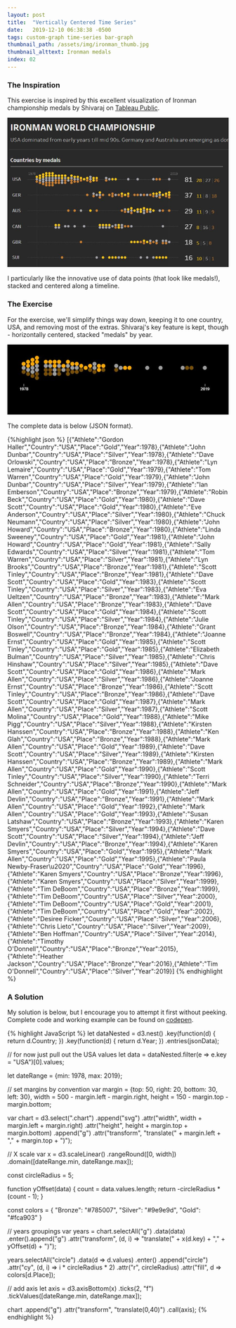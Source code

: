 ```yaml
---
layout: post
title:  "Vertically Centered Time Series"
date:   2019-12-10 06:38:38 -0500
tags: custom-graph time-series bar-graph
thumbnail_path: /assets/img/ironman_thumb.jpg
thumbnail_alttext: Ironman medals
index: 02
---
```

### The Inspiration

This exercise is inspired by this excellent visualization of Ironman championship medals by Shivaraj on [Tableau Public](https://public.tableau.com/en-us/gallery/ironman-world-champions).

![Ironman inspiration](/assets/img/ironman_inspiration.jpg)

I particularly like the innovative use of data points (that look like medals!), stacked and centered along a timeline.

### The Exercise 

For the exercise, we'll simplify things way down, keeping it to one country, USA, and removing most of the extras. Shivaraj's key feature is kept, though - horizontally centered, stacked "medals" by year.

![Ironman solution](/assets/img/ironman_solution.jpg)

The complete data is below (JSON format).

{%highlight json %}
[{"Athlete":"Gordon Haller","Country":"USA","Place":"Gold","Year":1978},{"Athlete":"John Dunbar","Country":"USA","Place":"Silver","Year":1978},{"Athlete":"Dave Orlowski","Country":"USA","Place":"Bronze","Year":1978},{"Athlete":"Lyn Lemaire","Country":"USA","Place":"Gold","Year":1979},{"Athlete":"Tom Warren","Country":"USA","Place":"Gold","Year":1979},{"Athlete":"John Dunbar","Country":"USA","Place":"Silver","Year":1979},{"Athlete":"Ian Emberson","Country":"USA","Place":"Bronze","Year":1979},{"Athlete":"Robin Beck","Country":"USA","Place":"Gold","Year":1980},{"Athlete":"Dave Scott","Country":"USA","Place":"Gold","Year":1980},{"Athlete":"Eve Anderson","Country":"USA","Place":"Silver","Year":1980},{"Athlete":"Chuck Neumann","Country":"USA","Place":"Silver","Year":1980},{"Athlete":"John Howard","Country":"USA","Place":"Bronze","Year":1980},{"Athlete":"Linda Sweeney","Country":"USA","Place":"Gold","Year":1981},{"Athlete":"John Howard","Country":"USA","Place":"Gold","Year":1981},{"Athlete":"Sally Edwards","Country":"USA","Place":"Silver","Year":1981},{"Athlete":"Tom Warren","Country":"USA","Place":"Silver","Year":1981},{"Athlete":"Lyn Brooks","Country":"USA","Place":"Bronze","Year":1981},{"Athlete":"Scott Tinley","Country":"USA","Place":"Bronze","Year":1981},{"Athlete":"Dave Scott","Country":"USA","Place":"Gold","Year":1983},{"Athlete":"Scott Tinley","Country":"USA","Place":"Silver","Year":1983},{"Athlete":"Eva Ueltzen","Country":"USA","Place":"Bronze","Year":1983},{"Athlete":"Mark Allen","Country":"USA","Place":"Bronze","Year":1983},{"Athlete":"Dave Scott","Country":"USA","Place":"Gold","Year":1984},{"Athlete":"Scott Tinley","Country":"USA","Place":"Silver","Year":1984},{"Athlete":"Julie Olson","Country":"USA","Place":"Bronze","Year":1984},{"Athlete":"Grant Boswell","Country":"USA","Place":"Bronze","Year":1984},{"Athlete":"Joanne Ernst","Country":"USA","Place":"Gold","Year":1985},{"Athlete":"Scott Tinley","Country":"USA","Place":"Gold","Year":1985},{"Athlete":"Elizabeth Bulman","Country":"USA","Place":"Silver","Year":1985},{"Athlete":"Chris Hinshaw","Country":"USA","Place":"Silver","Year":1985},{"Athlete":"Dave Scott","Country":"USA","Place":"Gold","Year":1986},{"Athlete":"Mark Allen","Country":"USA","Place":"Silver","Year":1986},{"Athlete":"Joanne Ernst","Country":"USA","Place":"Bronze","Year":1986},{"Athlete":"Scott Tinley","Country":"USA","Place":"Bronze","Year":1986},{"Athlete":"Dave Scott","Country":"USA","Place":"Gold","Year":1987},{"Athlete":"Mark Allen","Country":"USA","Place":"Silver","Year":1987},{"Athlete":"Scott Molina","Country":"USA","Place":"Gold","Year":1988},{"Athlete":"Mike Pigg","Country":"USA","Place":"Silver","Year":1988},{"Athlete":"Kirsten Hanssen","Country":"USA","Place":"Bronze","Year":1988},{"Athlete":"Ken Glah","Country":"USA","Place":"Bronze","Year":1988},{"Athlete":"Mark Allen","Country":"USA","Place":"Gold","Year":1989},{"Athlete":"Dave Scott","Country":"USA","Place":"Silver","Year":1989},{"Athlete":"Kirsten Hanssen","Country":"USA","Place":"Bronze","Year":1989},{"Athlete":"Mark Allen","Country":"USA","Place":"Gold","Year":1990},{"Athlete":"Scott Tinley","Country":"USA","Place":"Silver","Year":1990},{"Athlete":"Terri Schneider","Country":"USA","Place":"Bronze","Year":1990},{"Athlete":"Mark Allen","Country":"USA","Place":"Gold","Year":1991},{"Athlete":"Jeff Devlin","Country":"USA","Place":"Bronze","Year":1991},{"Athlete":"Mark Allen","Country":"USA","Place":"Gold","Year":1992},{"Athlete":"Mark Allen","Country":"USA","Place":"Gold","Year":1993},{"Athlete":"Susan Latshaw","Country":"USA","Place":"Bronze","Year":1993},{"Athlete":"Karen Smyers","Country":"USA","Place":"Silver","Year":1994},{"Athlete":"Dave Scott","Country":"USA","Place":"Silver","Year":1994},{"Athlete":"Jeff Devlin","Country":"USA","Place":"Bronze","Year":1994},{"Athlete":"Karen Smyers","Country":"USA","Place":"Gold","Year":1995},{"Athlete":"Mark Allen","Country":"USA","Place":"Gold","Year":1995},{"Athlete":"Paula Newby-Fraser\\u2020","Country":"USA","Place":"Gold","Year":1996},{"Athlete":"Karen Smyers","Country":"USA","Place":"Bronze","Year":1996},{"Athlete":"Karen Smyers","Country":"USA","Place":"Silver","Year":1999},{"Athlete":"Tim DeBoom","Country":"USA","Place":"Bronze","Year":1999},{"Athlete":"Tim DeBoom","Country":"USA","Place":"Silver","Year":2000},{"Athlete":"Tim DeBoom","Country":"USA","Place":"Gold","Year":2001},{"Athlete":"Tim DeBoom","Country":"USA","Place":"Gold","Year":2002},{"Athlete":"Desiree Ficker","Country":"USA","Place":"Silver","Year":2006},{"Athlete":"Chris Lieto","Country":"USA","Place":"Silver","Year":2009},{"Athlete":"Ben Hoffman","Country":"USA","Place":"Silver","Year":2014},{"Athlete":"Timothy O'Donnell","Country":"USA","Place":"Bronze","Year":2015},{"Athlete":"Heather Jackson","Country":"USA","Place":"Bronze","Year":2016},{"Athlete":"Tim O'Donnell","Country":"USA","Place":"Silver","Year":2019}]
{% endhighlight %}

### A Solution

My solution is below, but I encourage you to attempt it first without peeking. Complete code and working example can be found on [codepen](https://codepen.io/fraziern/pen/pooLGQL).

{% highlight JavaScript %}
let dataNested = d3.nest()
  .key(function(d) { return d.Country; })
  .key(function(d) { return d.Year; })
  .entries(jsonData);

// for now just pull out the USA values
let data = dataNested.filter(e => e.key = "USA")[0].values;

let dateRange = {min: 1978, max: 2019};

// set margins by convention
var margin = {top: 50, right: 20, bottom: 30, left: 30},
    width = 500 - margin.left - margin.right,
    height = 150 - margin.top - margin.bottom;

var chart = d3.select(".chart")
  .append("svg")
    .attr("width", width + margin.left + margin.right)
    .attr("height", height + margin.top + margin.bottom)
  .append("g")
    .attr("transform", "translate(" + margin.left + "," + margin.top + ")");

// X scale
var x = d3.scaleLinear()
    .rangeRound([0, width])
    .domain([dateRange.min, dateRange.max]);

const circleRadius = 5;

function yOffset(data) {
  count = data.values.length;
  return -circleRadius * (count - 1);
}

const colors = {
  "Bronze": "#785007",
  "Silver": "#9e9e9d",
  "Gold": "#fca903"
}

// years groupings
var years = chart.selectAll("g")
    .data(data)
  .enter().append("g")
    .attr("transform", (d, i) => "translate(" + x(d.key) + "," + yOffset(d) + ")");

years.selectAll("circle")
  .data(d => d.values)
  .enter()
  .append("circle")
  .attr("cy", (d, i) => i * circleRadius * 2)
  .attr("r", circleRadius)
  .attr("fill", d => colors[d.Place]);

// add axis
let axis = d3.axisBottom(x)
  .ticks(2, "f")
  .tickValues([dateRange.min, dateRange.max]);

chart
  .append("g")
    .attr("transform", "translate(0,40)")
    .call(axis);
{% endhighlight %}